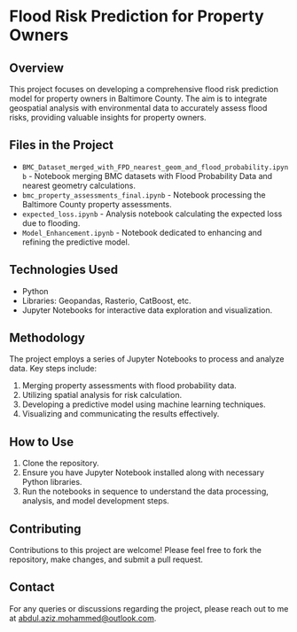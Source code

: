 # Flood Risk Prediction for Property Owners

## Overview
This project focuses on developing a comprehensive flood risk prediction model for property owners in Baltimore County. The aim is to integrate geospatial analysis with environmental data to accurately assess flood risks, providing valuable insights for property owners.

## Files in the Project
- `BMC_Dataset_merged_with_FPD_nearest_geom_and_flood_probability.ipynb` - Notebook merging BMC datasets with Flood Probability Data and nearest geometry calculations.
- `bmc_property_assessments_final.ipynb` - Notebook processing the Baltimore County property assessments.
- `expected_loss.ipynb` - Analysis notebook calculating the expected loss due to flooding.
- `Model_Enhancement.ipynb` - Notebook dedicated to enhancing and refining the predictive model.

## Technologies Used
- Python
- Libraries: Geopandas, Rasterio, CatBoost, etc.
- Jupyter Notebooks for interactive data exploration and visualization.

## Methodology
The project employs a series of Jupyter Notebooks to process and analyze data. Key steps include:
1. Merging property assessments with flood probability data.
2. Utilizing spatial analysis for risk calculation.
3. Developing a predictive model using machine learning techniques.
4. Visualizing and communicating the results effectively.

## How to Use
1. Clone the repository.
2. Ensure you have Jupyter Notebook installed along with necessary Python libraries.
3. Run the notebooks in sequence to understand the data processing, analysis, and model development steps.

## Contributing
Contributions to this project are welcome! Please feel free to fork the repository, make changes, and submit a pull request.

## Contact
For any queries or discussions regarding the project, please reach out to me at abdul.aziz.mohammed@outlook.com.
